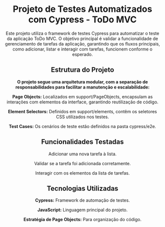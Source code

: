 <div align="center"><b><h1> Projeto de Testes Automatizados com Cypress - ToDo MVC</h1></b>
<p>Este projeto utiliza o framework de testes Cypress para automatizar o teste da aplicação ToDo MVC. O objetivo principal é validar a funcionalidade de gerenciamento de tarefas da aplicação, garantindo que os fluxos principais, como adicionar, listar e interagir com tarefas, funcionem conforme o esperado.</p>

<h2>Estrutura do Projeto</h2>

<b>O projeto segue uma arquitetura modular, com a separação de responsabilidades para facilitar a manutenção e escalabilidade:</b>

<b>Page Objects:</b> Localizados em support/PageObjects, encapsulam as interações com elementos da interface, garantindo reutilização de código.

<b>Element Selectors:</b> Definidos em support/elements, contêm os seletores CSS utilizados nos testes.

<b>Test Cases:</b> Os cenários de teste estão definidos na pasta cypress/e2e.

<h2>Funcionalidades Testadas</h2>

Adicionar uma nova tarefa à lista.

Validar se a tarefa foi adicionada corretamente.

Interagir com os elementos da lista de tarefas.

<h2>Tecnologias Utilizadas</h2>

<b>Cypress:</b> Framework de automação de testes.

<b>JavaScript:</b> Linguagem principal do projeto.

<b>Estratégia de Page Objects:</b> Para organização do código.